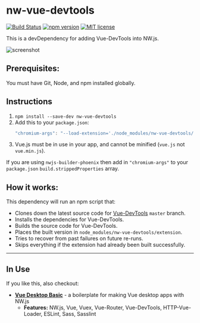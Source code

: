 # nw-vue-devtools

[![Build Status](https://travis-ci.org/TheJaredWilcurt/nw-vue-devtools.svg?branch=master)](https://travis-ci.org/TheJaredWilcurt/nw-vue-devtools) [![npm version](https://img.shields.io/npm/v/nw-vue-devtools.svg)](https://www.npmjs.com/package/nw-vue-devtools) [![MIT license](https://img.shields.io/github/license/mashape/apistatus.svg)](https://github.com/TheJaredWilcurt/nw-vue-devtools/blob/master/LICENSE)



This is a devDependency for adding Vue-DevTools into NW.js.

![screenshot](https://user-images.githubusercontent.com/4629794/42295950-a94531c2-7fbd-11e8-8d22-bf67ba35509c.png)



## Prerequisites:

You must have Git, Node, and npm installed globally.



## Instructions

1. `npm install --save-dev nw-vue-devtools`
1. Add this to your `package.json`:
    ```js
    "chromium-args": "--load-extension='./node_modules/nw-vue-devtools/extension'",
    ```
1. Vue.js must be in use in your app, and cannot be minified (`vue.js` not `vue.min.js`).

If you are using `nwjs-builder-phoenix` then add in `"chromium-args"` to your `package.json` `build.strippedProperties` array.



## How it works:

This dependency will run an npm script that:

* Clones down the latest source code for [Vue-DevTools](https://github.com/vuejs/vue-devtools) `master` branch.
* Installs the dependencies for Vue-DevTools.
* Builds the source code for Vue-DevTools.
* Places the built version in `node_modules/nw-vue-devtools/extension`.
* Tries to recover from past failures on future re-runs.
* Skips everything if the extension had already been built successfully.



* * *



## In Use

If you like this, also checkout:

* **[Vue Desktop Basic](https://github.com/TheJaredWilcurt/vue-desktop-basic)** - a boilerplate for making Vue desktop apps with NW.js
  * **Features:** NW.js, Vue, Vuex, Vue-Router, Vue-DevTools, HTTP-Vue-Loader, ESLint, Sass, Sasslint

